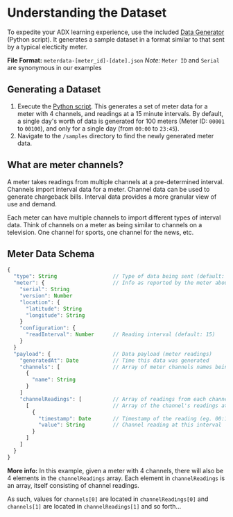 # Understanding the Dataset

To expedite your ADX learning experience, use the included [Data Generator](generator/DataGenerator.py) (Python script). It generates a sample dataset in a format similar to that sent by a typical electicity meter.

**File Format:** `meterdata-[meter_id]-[date].json`
_Note:_ `Meter ID` and `Serial` are synonymous in our examples

## Generating a Dataset

1. Execute the [Python script](generator/DataGenerator.py). This generates a set of meter data for a meter with 4 channels, and readings at a 15 minute intervals. By default, a single day's worth of data is generated for 100 meters (Meter ID: `00001` to `00100`), and only for a single day (from `00:00` to `23:45`).
2. Navigate to the `/samples` directory to find the newly generated meter data.

## What are meter channels?

A meter takes readings from multiple channels at a pre-determined interval. Channels import interval data for a meter. Channel data can be used to generate chargeback bills. Interval data provides a more granular view of use and demand.

Each meter can have multiple channels to import different types of interval data. Think of channels on a meter as being similar to channels on a television. One channel for sports, one channel for the news, etc.

## Meter Data Schema

```javascript
{
  "type": String                  // Type of data being sent (default: "meterdata")
  "meter": {                      // Info as reported by the meter about itself
    "serial": String
    "version": Number
    "location": {
      "latitude": String
      "longitude": String
    }
    "configuration": {
      "readInterval": Number      // Reading interval (default: 15)
    }
  }
  "payload": {                    // Data payload (meter readings)
    "generatedAt": Date           // Time this data was generated
    "channels": [                 // Array of meter channels names being read
      {
        "name": String
      }
    ]
    "channelReadings": [          // Array of readings from each channel
      [                           // Array of the channel's readings at each interval
        {
          "timestamp": Date       // Timestamp of the reading (eg. 00:15 or 17:00)
          "value": String         // Channel reading at this interval
        }
      ]
    ]
  }
}
```

**More info:**
In this example, given a meter with 4 channels, there will also be 4 elements in the `channelReadings` array. Each element in `channelReadings` is an array, itself consisting of channel readings.

As such, values for `channels[0]` are located in `channelReadings[0]` and `channels[1]` are located in `channelReadings[1]` and so forth...
